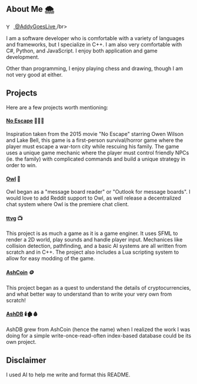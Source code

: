 ## About Me 🌨
<a href="https://youtube.com/@AddyGoesLive">
  <img src="https://cdn.jsdelivr.net/npm/simple-icons@v11/icons/youtube.svg" alt="YouTube" width="16" style="vertical-align:middle; margin-right:4px;">
  @AddyGoesLive
</a>/br></br>

I am a software developer who is comfortable with a variety of languages and frameworks, but I specialize in C++. I am also very comfortable with C#, Python, and JavaScript. I enjoy both application and game development. 

Other than programming, I enjoy playing chess and drawing, though I am not very good at either. 

## Projects

Here are a few projects worth mentioning:

#### [No Escape](https://github.com/DogFingerStudios/NoEscape) 🏃‍♂️💨

Inspiration taken from the 2015 movie "No Escape" starring Owen Wilson and Lake Bell, this game is a first-person survival/horror game where the player must escape a war-torn city while rescuing his family. The game uses a unique game mechanic where the player must control friendly NPCs (ie. the family) with complicated commands and build a unique strategy in order to win.


#### [Owl](https://github.com/zethon/Owl) 🦉

Owl began as a "message board reader" or "Outlook for message boards". I would love to add Reddit support to Owl, as well release a decentralized chat system where Owl is the premiere chat client. 

#### [ttvg](https://github.com/zethon/ttvg) 📺

This project is as much a game as it is a game enginer. It uses SFML to render a 2D world, play sounds and handle player input. Mechanices like collision detection, pathfinding, and a basic AI systems are all written from scratch and in C++. The project also includes a Lua scripting system to allow for easy modding of the game.

#### [AshCoin](https://github.com/zethon/AshCoin) 🪙

This project began as a quest to understand the details of cryptocurrencies, and what better way to understand than to write your very own from scratch!

#### [AshDB](https://github.com/zethon/AshDB) 🕯️🏚️🩸

AshDB grew from AshCoin (hence the name) when I realized the work I was doing for a simple write-once-read-often index-based database could be its own project.

## Disclaimer

I used AI to help me write and format this README.
